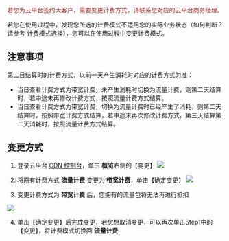<font color="brown">若您为云平台签约大客户，需要变更计费方式，请联系您对应的云平台商务经理。</font>

若您在使用过程中，发现您所选的计费模式不适用您的实际业务状态（如何判断？请参考 [计费模式选择](http://tcecqpoc.fsphere.cn/document/product/228/2949#.E8.AE.A1.E8.B4.B9.E6.A8.A1.E5.BC.8F.E9.80.89.E6.8B.A9)），您可以在使用过程中变更计费模式。

## 注意事项

第二日结算时的计费方式，以前一天产生消耗时对应的计费方式为准：

+ 当日查看计费方式为带宽计费，未产生消耗时切换为流量计费，则第二天结算时，若中途未再修改计费方式，按照流量计费方式结算。
+ 当日查看计费方式为带宽计费，切换为流量计费时已经产生了消耗，则第二天结算时，按照带宽计费方式结算，若中途未再次修改计费方式，第三天结算第二天消耗时，按照流量计费方式结算。

## 变更方式

1. 登录云平台 [CDN 控制台](http://console.tcecqpoc.fsphere.cn/cdn)，单击 **概览**右侧的【变更】
  ![](http://imgcache.tcecqpoc.fsphere.cn/image/mc.qcloudimg.com/static/img/111f414f03d7eb0f0ff8d9929d4cc152/jifei-step1.png)

2. 将原有计费方式 **流量计费** 变更为 **带宽计费**，单击【确定变更】
  ![](http://imgcache.tcecqpoc.fsphere.cn/image/mc.qcloudimg.com/static/img/8b4fdf9044619c733218d00bb43753d8/jifei-step2.png)

3. 变更计费方式为 **带宽计费** 后，您拥有的流量包将无法再进行抵扣

  ![](http://imgcache.tcecqpoc.fsphere.cn/image/mc.qcloudimg.com/static/img/4264ff46f31a9f201383518c3dcca951/jifei-step3.png)

4. 单击【确定变更】后完成变更，若您想取消变更，可以再次单击Step1中的【变更】，将计费模式切换回 **流量计费**
